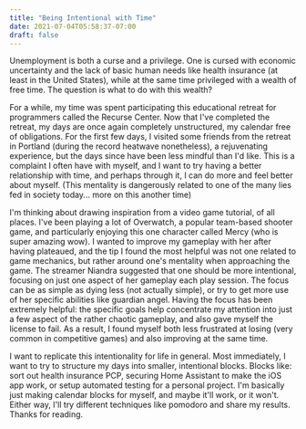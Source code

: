 ```yaml
---
title: "Being Intentional with Time"
date: 2021-07-04T05:58:37-07:00
draft: false
---
```


Unemployment is both a curse and a privilege. One is cursed with economic uncertainty and the lack
of basic human needs like health insurance (at least in the United States), while at the same time
privileged with a wealth of free time. The question is what to do with this wealth?

<!--more-->

For a while, my time was spent participating this educational retreat for programmers called the
Recurse Center. Now that I've completed the retreat, my days are once again completely unstructured,
my calendar free of obligations. For the first few days, I visited some friends from the retreat in
Portland (during the record heatwave nonetheless), a rejuvenating experience, but the days since
have been less mindful than I'd like. This is a complaint I often have with myself, and I want to
try having a better relationship with time, and perhaps through it, I can do more and feel better
about myself. (This mentality is dangerously related to one of the many lies fed in society today...
more on this another time)

I'm thinking about drawing inspiration from a video game tutorial, of all places. I've been playing
a lot of Overwatch, a popular team-based shooter game, and particularly enjoying this one character
called Mercy (who is super amazing wow). I wanted to improve my gameplay with her after having
plateaued, and the tip I found the most helpful was not one related to game mechanics, but rather
around one's mentality when approaching the game. The streamer Niandra suggested that one should be
more intentional, focusing on just one aspect of her gameplay each play session. The focus can be as
simple as dying less (not actually simple), or try to get more use of her specific abilities like
guardian angel. Having the focus has been extremely helpful: the specific goals help concentrate my
attention into just a few aspect of the rather chaotic gameplay, and also gave myself the license to
fail. As a result, I found myself both less frustrated at losing (very common in competitive games)
and also improving at the same time.

I want to replicate this intentionality for life in general. Most immediately, I want to try to
structure my days into smaller, intentional blocks. Blocks like: sort out health insurance PCP,
securing Home Assistant to make the iOS app work, or setup automated testing for a personal project.
I'm basically just making calendar blocks for myself, and maybe it'll work, or it won't. Either way,
I'll try different techniques like pomodoro and share my results. Thanks for reading.
